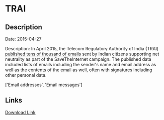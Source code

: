 # TRAI

## Description

Date: 2015-04-27

Description:
In April 2015, the Telecom Regulatory Authority of India (TRAI) <a href="http://www.dnaindia.com/scitech/report-email-savetheinternet-net-neutrality-campaign-public-privacy-spam-phishing-2081037" target="_blank" rel="noopener">published tens of thousand of emails</a> sent by Indian citizens supporting net neutrality as part of the SaveTheInternet campaign. The published data included lists of emails including the sender's name and email address as well as the contents of the email as well, often with signatures including other personal data.


['Email addresses', 'Email messages']

## Links

[Download Link](https://link-to.net/1229997/246.0815552005129/dynamic/?r=dHJhaS5nb3YuaW4=)